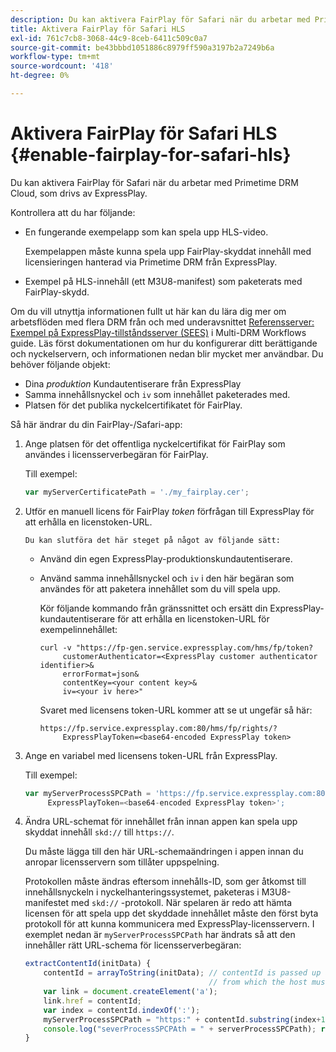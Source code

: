 ```yaml
---
description: Du kan aktivera FairPlay för Safari när du arbetar med Primetime DRM Cloud, som drivs av ExpressPlay.
title: Aktivera FairPlay för Safari HLS
exl-id: 761c7cb8-3068-44c9-8ceb-6411c509c0a7
source-git-commit: be43bbbd1051886c8979ff590a3197b2a7249b6a
workflow-type: tm+mt
source-wordcount: '418'
ht-degree: 0%

---
```


# Aktivera FairPlay för Safari HLS {#enable-fairplay-for-safari-hls}

Du kan aktivera FairPlay för Safari när du arbetar med Primetime DRM Cloud, som drivs av ExpressPlay.

Kontrollera att du har följande:

* En fungerande exempelapp som kan spela upp HLS-video.

   Exempelappen måste kunna spela upp FairPlay-skyddat innehåll med licensieringen hanterad via Primetime DRM från ExpressPlay.
* Exempel på HLS-innehåll (ett M3U8-manifest) som paketerats med FairPlay-skydd.

Om du vill utnyttja informationen fullt ut här kan du lära dig mer om arbetsflöden med flera DRM från och med underavsnittet [Referensserver: Exempel på ExpressPlay-tillståndsserver (SEES)](https://helpx.adobe.com/content/dam/help/en/primetime/drm/drm_multi_drm_workflows.pdf) i Multi-DRM Workflows guide. Läs först dokumentationen om hur du konfigurerar ditt berättigande och nyckelservern, och informationen nedan blir mycket mer användbar.
Du behöver följande objekt:

* Dina *produktion* Kundautentiserare från ExpressPlay
* Samma innehållsnyckel och `iv` som innehållet paketerades med.
* Platsen för det publika nyckelcertifikatet för FairPlay.

Så här ändrar du din FairPlay-/Safari-app:

1. Ange platsen för det offentliga nyckelcertifikat för FairPlay som användes i licensserverbegäran för FairPlay.

   Till exempel:

   ```js
   var myServerCertificatePath = './my_fairplay.cer';
   ```

1. Utför en manuell licens för FairPlay *token* förfrågan till ExpressPlay för att erhålla en licenstoken-URL.

       Du kan slutföra det här steget på något av följande sätt:
   
   * Använd din egen ExpressPlay-produktionskundautentiserare.
   * Använd samma innehållsnyckel och `iv` i den här begäran som användes för att paketera innehållet som du vill spela upp.

      Kör följande kommando från gränssnittet och ersätt din ExpressPlay-kundautentiserare för att erhålla en licenstoken-URL för exempelinnehållet:

      ```
      curl -v "https://fp-gen.service.expressplay.com/hms/fp/token? 
           customerAuthenticator=<ExpressPlay customer authenticator identifier>& 
           errorFormat=json& 
           contentKey=<your content key>& 
           iv=<your iv here>"
      ```

      Svaret med licensens token-URL kommer att se ut ungefär så här:

      ```
      https://fp.service.expressplay.com:80/hms/fp/rights/? 
           ExpressPlayToken=<base64-encoded ExpressPlay token>
      ```

1. Ange en variabel med licensens token-URL från ExpressPlay.

   Till exempel:

   ```js
   var myServerProcessSPCPath = 'https://fp.service.expressplay.com:80/hms/fp/rights/? 
        ExpressPlayToken=<base64-encoded ExpressPlay token>';
   ```

1. Ändra URL-schemat för innehållet från innan appen kan spela upp skyddat innehåll `skd://` till `https://`.

   Du måste lägga till den här URL-schemaändringen i appen innan du anropar licensservern som tillåter uppspelning.

   Protokollen måste ändras eftersom innehålls-ID, som ger åtkomst till innehållsnyckeln i nyckelhanteringssystemet, paketeras i M3U8-manifestet med `skd://` -protokoll. När spelaren är redo att hämta licensen för att spela upp det skyddade innehållet måste den först byta protokoll för att kunna kommunicera med ExpressPlay-licensservern. I exemplet nedan är `myServerProcessSPCPath` har ändrats så att den innehåller rätt URL-schema för licensserverbegäran:

   ```js
   extractContentId(initData) {  
       contentId = arrayToString(initData); // contentId is passed up as a URI,  
                                            // from which the host must be extracted:  
       var link = document.createElement('a');  
       link.href = contentId;  
       var index = contentId.indexOf(':');  
       myServerProcessSPCPath = "https:" + contentId.substring(index+1);  
       console.log("severProcessSPCPAth = " + serverProcessSPCPath); return link.hostname;  
   }
   ```
